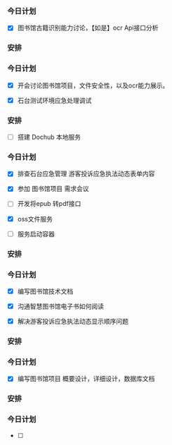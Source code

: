 ### 今日计划
- [x] 图书馆古籍识别能力讨论，【如是】ocr Api接口分析


### 安排
### 今日计划
- [x] 开会讨论图书馆项目，文件安全性，以及ocr能力展示。
- [x] 石台测试环境应急处理调试




### 安排
- [ ] 搭建 Dochub 本地服务
### 今日计划
- [x] 排查石台应急管理 游客投诉应急执法动态表单内容
- [x] 参加 图书馆项目 需求会议
- [ ] 开发将epub 转pdf接口
- [x] oss文件服务
- [ ] 服务启动容器


### 安排
### 今日计划
- [x] 编写图书馆技术文档
- [x] 沟通智慧图书馆电子书如何阅读
- [x] 解决游客投诉应急执法动态显示顺序问题


### 安排
### 今日计划
- [x] 编写图书馆项目 概要设计，详细设计，数据库文档


### 安排
### 今日计划
- [ ] 
 


